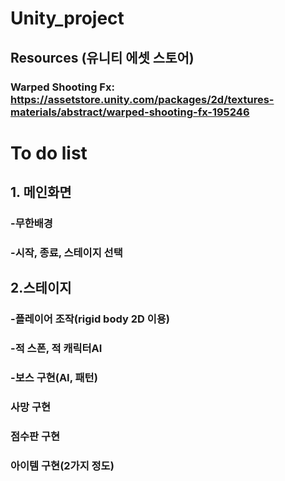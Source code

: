 # Unity_project

## Resources (유니티 에셋 스토어)
### Warped Shooting Fx: <https://assetstore.unity.com/packages/2d/textures-materials/abstract/warped-shooting-fx-195246>
### 

# To do list

## 1. 메인화면
### -무한배경
### -시작, 종료, 스테이지 선택

## 2.스테이지
### -플레이어 조작(rigid body 2D 이용)
### -적 스폰, 적 캐릭터AI
### -보스 구현(AI, 패턴)
### 사망 구현
### 점수판 구현
### 아이템 구현(2가지 정도)
